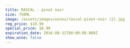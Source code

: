 ```yaml
---
title: RASCAL - pinot noir
size: 750ML
image: /assets/images/wines/rascal-pinot-noir (2).jpg
reg_price: $10.99
special_price: $8.99
expiration_date: 2016-08-31T00:00:00.000Z
show_wine: false
---
```



